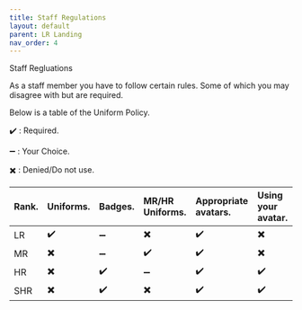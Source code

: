 ```yaml
---
title: Staff Regulations
layout: default
parent: LR Landing
nav_order: 4
---
```

Staff Regluations

As a staff member you have to follow certain rules.
Some of which you may disagree with but are required.

Below is a table of the Uniform Policy.

✔️ : Required.

➖ : Your Choice.

✖️ : Denied/Do not use.


| Rank.       | Uniforms. | Badges. | MR/HR Uniforms.| Appropriate avatars. | Using your avatar. |
|:-------------|:-------------|:-------------|:-------------|:-------------|:-------------|
| LR      | ✔️ | ➖ | ✖️ | ✔️ | ✖️ |
| MR      | ✖️ | ➖ | ✔️ | ✔️ | ✖️ |
| HR      | ✖️ | ✔️ | ➖ | ✔️ | ✔️ |
| SHR     | ✖️ | ✔️ | ✖️ | ✔️ | ✔️ |
